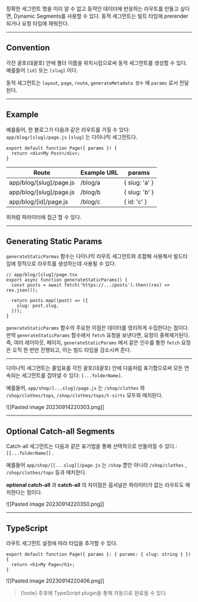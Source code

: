 정확한 세그먼트 명을 미리 알 수 없고 동적인 데이터에 반응하는 라우트를 만들고 싶다면, Dynamic Segments를 사용할 수 있다. 동적 세그먼트는 빌트 타임에 prerender 되거나 요청 타임에 채워진다.

---

## Convention

각진 괄호(대괄호) 안에 폴더 이름을 위치시킴으로써 동적 세그먼트를 생성할 수 있다. 예를들어 `[id]` 또는 `[slug]` 이다.

동적 세그먼트는 `layout`, `page`, `route`, `generateMetadata 함수` 에 `params` 로서 전달된다.

---

## Example

예를들어, 한 블로그가 다음과 같은 라우트를 가질 수 있다: `app/blog/[slug]/page.js` `[slug]` 는 다이나믹 세그먼트다.

```tsx
export default function Page({ params }) {
  return <div>My Post</div>;
}
```

|Route|Example URL|params|
|---|---|---|
|app/blog/[slug]/page.js|/blog/a|{ slug: 'a' }|
|app/blog/[slug]/page.js|/blog/b|{ slug: 'b' }|
|app/blog/[id]/page.js|/blog/c|{ id: 'c' }|

위처럼 파라미터에 접근 할 수 있다.

---

## Generating Static Params

`generateStaticParmas` 함수는 다이나믹 라우트 세그먼트와 조합해 사용해서 빌드타임에 정적으로 라우트를 생성하는데 사용될 수 있다.

```tsx
// app/blog/[slug]/page.tsx
export async function generateStaticParams() {
  const posts = await fetch('https://.../posts').then((res) => res.json());
 
  return posts.map((post) => ({
    slug: post.slug,
  }));
}
```

`generateStaticParams` 함수의 주요한 이점은 데이터를 영리하게 수집한다는 점이다. 만약 `generateStaticParams` 함수에서 `fetch` 요청을 보낸다면, 요청이 중복제거된다. 즉, 여러 레이아웃, 페이지, `generateStaticParams` 에서 같은 인수를 통한 `fetch` 요청은 오직 한 번만 진행되고, 이는 빌드 타임을 감소시켜 준다.

---

다이나믹 세그먼트는 줄임표를 각진 괄호(대괄호) 안에 다음처럼 표기함으로써 모든 연속되는 세그먼트를 잡아낼 수 있다: `[...folderName]`.

예를들어, `app/shop/[...slug]/page.js` 는 `/shop/clothes` 와 `/shop/clothes/tops`, `/shop/clothes/tops/t-sirts` 모두와 매치된다.

![[Pasted image 20230914220303.png]]

---

## Optional Catch-all Segments

Catch-all 세그먼트는 다음과 같은 표기법을 통해 선택적으로 만들어질 수 있다.: `[[...folderName]]` .

예를들어 `app/shop/[[...slug]]/page.js` 는 `/shop` 뿐만 아니라 `/shop/clothes` , `/shop/clothes/tops` 등과 매치한다.

**optional catch-all** 과 **catch-all** 의 차이점은 옵셔널은 파라미터가 없는 라우트도 매치한다는 점이다.

![[Pasted image 20230914220350.png]]

---

## TypeScript

라우트 세그먼트 설정에 따라 타입을 추가할 수 있다.

```tsx
export default function Page({ params }: { params: { slug: string } }) {
  return <h1>My Page</h1>;
}
```

![[Pasted image 20230914220406.png]]
> [!note] 추후에 TypeScript plugin을 통해 자동으로 완료될 수 있다.
